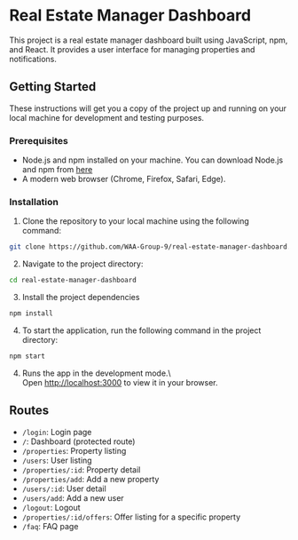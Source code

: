 # Real Estate Manager Dashboard

This project is a real estate manager dashboard built using JavaScript, npm, and React. It provides a user interface for managing properties and notifications.

## Getting Started

These instructions will get you a copy of the project up and running on your local machine for development and testing purposes.

### Prerequisites

- Node.js and npm installed on your machine. You can download Node.js and npm from [here](https://nodejs.org/en/download/)
- A modern web browser (Chrome, Firefox, Safari, Edge).

### Installation

1. Clone the repository to your local machine using the following command:

```bash
git clone https://github.com/WAA-Group-9/real-estate-manager-dashboard.git
```

2. Navigate to the project directory:
```bash
cd real-estate-manager-dashboard
```

3. Install the project dependencies
```bash
npm install
```
4. To start the application, run the following command in the project directory:
```bash
npm start
```

4. Runs the app in the development mode.\  
   Open [http://localhost:3000](http://localhost:3000) to view it in your browser.

## Routes

- `/login`: Login page
- `/`: Dashboard (protected route)
- `/properties`: Property listing
- `/users`: User listing
- `/properties/:id`: Property detail
- `/properties/add`: Add a new property
- `/users/:id`: User detail
- `/users/add`: Add a new user
- `/logout`: Logout
- `/properties/:id/offers`: Offer listing for a specific property
- `/faq`: FAQ page
